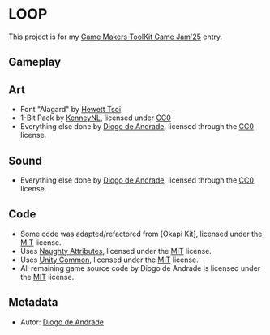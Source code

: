 # LOOP

This project is for my [Game Makers ToolKit Game Jam'25] entry.

## Gameplay


## Art

- Font "Alagard" by [Hewett Tsoi]
- 1-Bit Pack by [KenneyNL], licensed under [CC0]
- Everything else done by [Diogo de Andrade], licensed through the [CC0] license.

## Sound

- Everything else done by [Diogo de Andrade], licensed through the [CC0] license.


## Code

- Some code was adapted/refactored from [Okapi Kit], licensed under the [MIT] license.
- Uses [Naughty Attributes], licensed under the [MIT] license.
- Uses [Unity Common], licensed under the [MIT] license.
- All remaining game source code by Diogo de Andrade is licensed under the [MIT] license.

## Metadata

- Autor: [Diogo de Andrade]

[Diogo de Andrade]:https://github.com/DiogoDeAndrade
[Game Makers ToolKit Game Jam'25]:https://itch.io/jam/gmtk-2025
[CC0]:https://creativecommons.org/publicdomain/zero/1.0/
[Naughty Attributes]:https://github.com/dbrizov/NaughtyAttributes
[Unity Common]:https://github.com/DiogoDeAndrade/UnityCommon
[Hewett Tsoi]:https://www.dafont.com/pt/profile.php?user=698002
[KenneyNL]:https://kenney.nl/
[CC-BY 3.0]:https://creativecommons.org/licenses/by/3.0/
[CC-BY-SA 4.0]:http://creativecommons.org/licenses/by-sa/4.0/
[CC-BY 4.0]:https://creativecommons.org/licenses/by/4.0/
[MIT]:LICENSE
